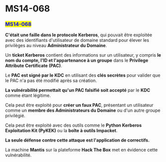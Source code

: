 # MS14-068

### <mark style="color:blue;">MS14-068</mark>

**C'était une faille dans le protocole Kerberos**, qui pouvait être exploitée avec des identifiants d'utilisateur de domaine standard pour élever les privilèges au niveau **Administrateur du Domaine**.

Un **ticket Kerberos** contient des informations sur un utilisateur, y compris **le nom du compte, l'ID et l'appartenance à un groupe** dans le **Privilege Attribute Certificate (PAC)**.

Le **PAC est signé par le KDC** en utilisant des **clés secrètes** pour valider que le PAC n'a pas été modifié après sa création.

**La vulnérabilité permettait qu'un PAC falsifié soit accepté** par le **KDC** comme étant légitime.

Cela peut être exploité pour **créer un faux PAC**, présentant un utilisateur comme un **membre des Administrateurs du Domaine** ou d'un autre groupe privilégié.

Cela peut être exploité avec des outils comme le **Python Kerberos Exploitation Kit (PyKEK)** ou la **boîte à outils Impacket**.

**La seule défense contre cette attaque est l'application de correctifs.**

La machine **Mantis** sur la plateforme **Hack The Box** met en évidence cette vulnérabilité.
